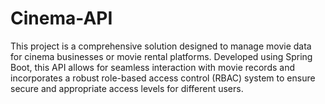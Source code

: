 # Cinema-API
This project is a comprehensive solution designed to manage movie data for cinema businesses or movie rental platforms. Developed using Spring Boot, this API allows for seamless interaction with movie records and incorporates a robust role-based access control (RBAC) system to ensure secure and appropriate access levels for different users.
